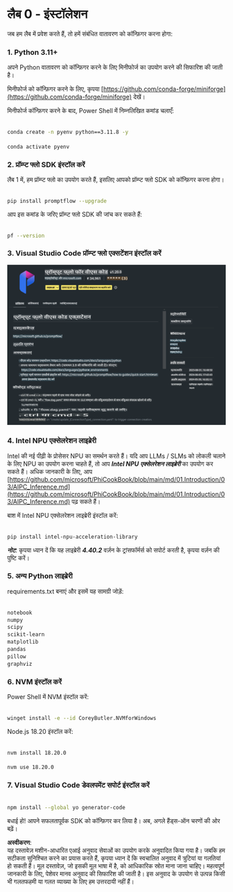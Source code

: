 # **लैब 0 - इंस्टॉलेशन**

जब हम लैब में प्रवेश करते हैं, तो हमें संबंधित वातावरण को कॉन्फ़िगर करना होगा:

### **1. Python 3.11+**

अपने Python वातावरण को कॉन्फ़िगर करने के लिए मिनीफोर्ज का उपयोग करने की सिफारिश की जाती है।

मिनीफोर्ज को कॉन्फ़िगर करने के लिए, कृपया [https://github.com/conda-forge/miniforge](https://github.com/conda-forge/miniforge) देखें।

मिनीफोर्ज कॉन्फ़िगर करने के बाद, Power Shell में निम्नलिखित कमांड चलाएँ:

```bash

conda create -n pyenv python==3.11.8 -y

conda activate pyenv

```

### **2. प्रॉम्प्ट फ्लो SDK इंस्टॉल करें**

लैब 1 में, हम प्रॉम्प्ट फ्लो का उपयोग करते हैं, इसलिए आपको प्रॉम्प्ट फ्लो SDK को कॉन्फ़िगर करना होगा।

```bash

pip install promptflow --upgrade

```

आप इस कमांड के जरिए प्रॉम्प्ट फ्लो SDK की जांच कर सकते हैं:

```bash

pf --version

```

### **3. Visual Studio Code प्रॉम्प्ट फ्लो एक्सटेंशन इंस्टॉल करें**

![pf](../../../../../../../../../translated_images/pf_ext.fa065f22e1ee3e67157662d8be5241f346ddd83744045e3406d92b570e8d8b36.hi.png)

### **4. Intel NPU एक्सेलरेशन लाइब्रेरी**

Intel की नई पीढ़ी के प्रोसेसर NPU का समर्थन करते हैं। यदि आप LLMs / SLMs को लोकली चलाने के लिए NPU का उपयोग करना चाहते हैं, तो आप ***Intel NPU एक्सेलरेशन लाइब्रेरी*** का उपयोग कर सकते हैं। अधिक जानकारी के लिए, आप [https://github.com/microsoft/PhiCookBook/blob/main/md/01.Introduction/03/AIPC_Inference.md](https://github.com/microsoft/PhiCookBook/blob/main/md/01.Introduction/03/AIPC_Inference.md) पढ़ सकते हैं।

बाश में Intel NPU एक्सेलरेशन लाइब्रेरी इंस्टॉल करें:

```bash

pip install intel-npu-acceleration-library

```

***नोट***: कृपया ध्यान दें कि यह लाइब्रेरी ***4.40.2*** वर्ज़न के ट्रांसफॉर्मर्स को सपोर्ट करती है, कृपया वर्ज़न की पुष्टि करें।

### **5. अन्य Python लाइब्रेरी**

requirements.txt बनाएं और इसमें यह सामग्री जोड़ें:

```txt

notebook
numpy 
scipy 
scikit-learn 
matplotlib 
pandas 
pillow 
graphviz

```

### **6. NVM इंस्टॉल करें**

Power Shell में NVM इंस्टॉल करें:

```bash

winget install -e --id CoreyButler.NVMforWindows

```

Node.js 18.20 इंस्टॉल करें:

```bash

nvm install 18.20.0

nvm use 18.20.0

```

### **7. Visual Studio Code डेवलपमेंट सपोर्ट इंस्टॉल करें**

```bash

npm install --global yo generator-code

```

बधाई हो! आपने सफलतापूर्वक SDK को कॉन्फ़िगर कर लिया है। अब, अगले हैंड्स-ऑन चरणों की ओर बढ़ें।

**अस्वीकरण**:  
यह दस्तावेज़ मशीन-आधारित एआई अनुवाद सेवाओं का उपयोग करके अनुवादित किया गया है। जबकि हम सटीकता सुनिश्चित करने का प्रयास करते हैं, कृपया ध्यान दें कि स्वचालित अनुवाद में त्रुटियां या गलतियां हो सकती हैं। मूल दस्तावेज़, जो इसकी मूल भाषा में है, को आधिकारिक स्रोत माना जाना चाहिए। महत्वपूर्ण जानकारी के लिए, पेशेवर मानव अनुवाद की सिफारिश की जाती है। इस अनुवाद के उपयोग से उत्पन्न किसी भी गलतफहमी या गलत व्याख्या के लिए हम उत्तरदायी नहीं हैं।